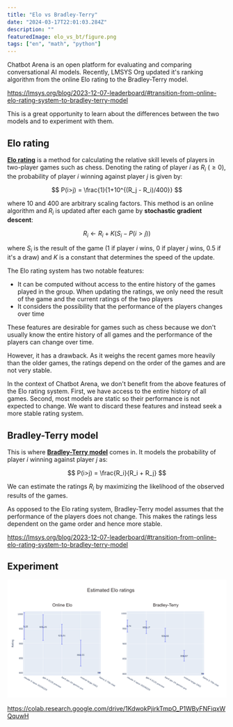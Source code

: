 ```yaml
---
title: "Elo vs Bradley-Terry"
date: "2024-03-17T22:01:03.284Z"
description: ""
featuredImage: elo_vs_bt/figure.png
tags: ["en", "math", "python"]
---
```


Chatbot Arena is an open platform for evaluating and comparing conversational AI models. Recently, LMSYS Org updated it's ranking algorithm from the online Elo rating to the Bradley-Terry model.

https://lmsys.org/blog/2023-12-07-leaderboard/#transition-from-online-elo-rating-system-to-bradley-terry-model

This is a great opportunity to learn about the differences between the two models and to experiment with them.

## Elo rating

[**Elo rating**](https://en.wikipedia.org/wiki/Elo_rating_system) is a method for calculating the relative skill levels of players in two-player games such as chess. Denoting the rating of player $i$ as $R_i~(\geq0)$, the probability of player $i$ winning against player $j$ is given by:

$$
P(i>j) = \frac{1}{1+10^{(R_j - R_i)/400}}
$$

where 10 and 400 are arbitrary scaling factors. This method is an online algorithm and $R_i$ is updated after each game by **stochastic gradient descent**:

$$
R_i \leftarrow R_i + K(S_i - P(i>j))
$$

where $S_i$ is the result of the game (1 if player $i$ wins, 0 if player $j$ wins, 0.5 if it's a draw) and $K$ is a constant that determines the speed of the update.

The Elo rating system has two notable features:

- It can be computed without access to the entire history of the games played in the group. When updating the ratings, we only need the result of the game and the current ratings of the two players
- It considers the possibility that the performance of the players changes over time

These features are desirable for games such as chess because we don't usually know the entire history of all games and the performance of the players can change over time.

However, it has a drawback. As it weighs the recent games more heavily than the older games, the ratings depend on the order of the games and are not very stable.

In the context of Chatbot Arena, we don't benefit from the above features of the Elo rating system. First, we have access to the entire history of all games. Second, most models are static so their performance is not expected to change. We want to discard these features and instead seek a more stable rating system.

## Bradley-Terry model

This is where [**Bradley-Terry model**](https://en.wikipedia.org/wiki/Bradley%E2%80%93Terry_model) comes in. It models the probability of player $i$ winning against player $j$ as:

$$
P(i>j) = \frac{R_i}{R_i + R_j}
$$

We can estimate the ratings $R_i$ by maximizing the likelihood of the observed results of the games.

As opposed to the Elo rating system, Bradley-Terry model assumes that the performance of the players does not change. This makes the ratings less dependent on the game order and hence more stable.

https://lmsys.org/blog/2023-12-07-leaderboard/#transition-from-online-elo-rating-system-to-bradley-terry-model

## Experiment

![Elo vs Bradley-Terry](figure.png)

https://colab.research.google.com/drive/1KdwokPjirkTmpO_P1WByFNFiqxWQquwH